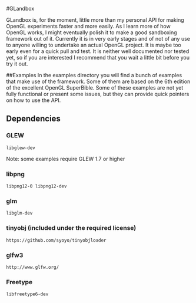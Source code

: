 #GLandbox

GLandbox is, for the moment, little more than my personal API for making OpenGL experiments faster and more easily. As I learn more of how OpenGL works, I might eventually polish it to make a good sandboxing framework out of it.
Currently it is in very early stages and of not of any use to anyone willing to undertake an actual
OpenGL project. It is maybe too early even for a quick pull and test. It is neither well documented nor tested yet, so if you are interested I recommend that you wait a little bit before you try it out.

##Examples
In the examples directory you will find a bunch of examples that make use of the framework. Some of them are based on the 6th edition of the excellent OpenGL SuperBible. Some of these examples are not yet fully functional or present some issues, but they can provide quick pointers on how to use the API.

## Dependencies
### GLEW

    libglew-dev

Note: some examples require GLEW 1.7 or higher

### libpng

    libpng12-0 libpng12-dev

### glm

    libglm-dev

### tinyobj (included under the required license)

    https://github.com/syoyo/tinyobjloader

### glfw3

    http://www.glfw.org/

### Freetype

    libfreetype6-dev
